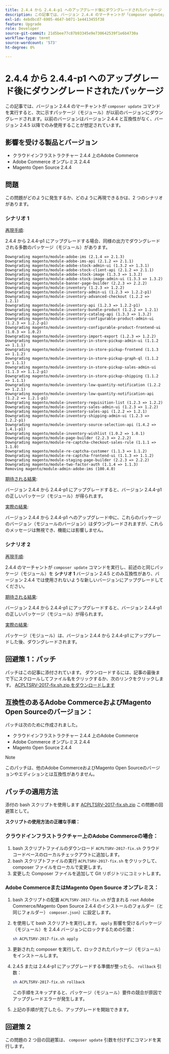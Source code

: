 ```yaml
---
title: 2.4.4 から 2.4.4-p1 へのアップグレード後にダウングレードされたパッケージ
description: この記事では、バージョン 2.4.4 のマーチャントが「composer update」コマンドを実行し、次に示すパッケージ（モジュール）が以前のバージョンにダウングレードされる問題のホットフィックスを提供します。以前のバージョンはバージョン 2.4.4 と互換性がなく、バージョン 2.4.5 以降でのみ使用することが想定されています。
exl-id: 4ebdbcd7-6905-4647-b071-1e4413455f38
feature: Upgrade
role: Developer
source-git-commit: 21d5bee77c87b93345e9e730642539f1e6b4730a
workflow-type: tm+mt
source-wordcount: '573'
ht-degree: 0%

---
```


# 2.4.4 から 2.4.4-p1 へのアップグレード後にダウングレードされたパッケージ

この記事では、バージョン 2.4.4 のマーチャントが `composer update` コマンドを実行すると、次に示すパッケージ（モジュール）が以前のバージョンにダウングレードされます。以前のバージョンはバージョン 2.4.4 と互換性がなく、バージョン 2.4.5 以降でのみ使用することが想定されています。

## 影響を受ける製品とバージョン

* クラウドインフラストラクチャー 2.4.4 上のAdobe Commerce
* Adobe Commerce オンプレミス 2.4.4
* Magento Open Source 2.4.4

## 問題

この問題がどのように発生するか、どのように再現できるかは、2 つのシナリオがあります。

### シナリオ 1

<u>再現手順</u>:

2.4.4 から 2.4.4-p1 にアップグレードする場合、同様の出力でダウングレードされる多数のパッケージ（モジュール）があります。

```text
Downgrading magento/module-adobe-ims (2.1.4 => 2.1.3)
Downgrading magento/module-adobe-ims-api (2.1.2 => 2.1.1)
Downgrading magento/module-adobe-stock-admin-ui (1.3.2 => 1.3.1)
Downgrading magento/module-adobe-stock-client-api (2.1.2 => 2.1.1)
Downgrading magento/module-adobe-stock-image (1.3.3 => 1.3.2)
Downgrading magento/module-adobe-stock-image-admin-ui (1.3.3 => 1.3.2)
Downgrading magento/module-banner-page-builder (2.2.3 => 2.2.2)
Downgrading magento/module-inventory (1.2.3 => 1.2.2)
Downgrading magento/module-inventory-admin-ui (1.2.3 => 1.2.2-p1)
Downgrading magento/module-inventory-advanced-checkout (1.2.2 => 1.2.1)
Downgrading magento/module-inventory-api (1.2.3 => 1.2.2-p1)
Downgrading magento/module-inventory-bundle-product (1.2.2 => 1.2.1)
Downgrading magento/module-inventory-catalog-api (1.3.3 => 1.3.2)
Downgrading magento/module-inventory-configurable-product-admin-ui (1.2.3 => 1.2.2-p1)
Downgrading magento/module-inventory-configurable-product-frontend-ui (1.0.3 => 1.0.2)
Downgrading magento/module-inventory-import-export (1.2.3 => 1.2.2)
Downgrading magento/module-inventory-in-store-pickup-admin-ui (1.1.2 => 1.1.1)
Downgrading magento/module-inventory-in-store-pickup-frontend (1.1.3 => 1.1.2)
Downgrading magento/module-inventory-in-store-pickup-graph-ql (1.1.2 => 1.1.1)
Downgrading magento/module-inventory-in-store-pickup-sales-admin-ui (1.1.3 => 1.1.2-p1)
Downgrading magento/module-inventory-in-store-pickup-shipping (1.1.2 => 1.1.1)
Downgrading magento/module-inventory-low-quantity-notification (1.2.2 => 1.2.1)
Downgrading magento/module-inventory-low-quantity-notification-api (1.2.2 => 1.2.1-p1)
Downgrading magento/module-inventory-requisition-list (1.2.3 => 1.2.2)
Downgrading magento/module-inventory-sales-admin-ui (1.2.3 => 1.2.2)
Downgrading magento/module-inventory-sales-api (1.2.2 => 1.2.1)
Downgrading magento/module-inventory-shipping-admin-ui (1.2.3 => 1.2.2-p1)
Downgrading magento/module-inventory-source-selection-api (1.4.2 => 1.4.1-p1)
Downgrading magento/module-inventory-wishlist (1.0.2 => 1.0.1)
Downgrading magento/module-page-builder (2.2.3 => 2.2.2)
Downgrading magento/module-re-captcha-checkout-sales-rule (1.1.1 => 1.1.0)
Downgrading magento/module-re-captcha-customer (1.1.3 => 1.1.2)
Downgrading magento/module-re-captcha-frontend-ui (1.1.3 => 1.1.2)
Downgrading magento/module-staging-page-builder (2.2.3 => 2.2.2)
Downgrading magento/module-two-factor-auth (1.1.4 => 1.1.3)
Removing magento/module-admin-adobe-ims (100.4.0)
```

<u>期待される結果</u>:

バージョン 2.4.4 から 2.4.4-p1 にアップグレードすると、バージョン 2.4.4-p1 の正しいパッケージ（モジュール）が得られます。

<u>実際の結果</u>:

バージョン 2.4.4 から 2.4.4-p1 へのアップグレード中に、これらのパッケージのバージョン（モジュールのバージョン）はダウングレードされますが、これらのメッセージは無視でき、機能には影響しません。

### シナリオ 2

<u>再現手順</u>:

2.4.4 のマーチャントが `composer update` コマンドを実行し、前述のと同じパッケージ（モジュール）を **シナリオ 1** バージョン 2.4.5 とのみ互換性があり、バージョン 2.4.4 では使用されないような新しいバージョンにアップグレードしてください。

<u>期待される結果</u>:

バージョン 2.4.4 から 2.4.4-p1 にアップグレードすると、バージョン 2.4.4-p1 の正しいパッケージ（モジュール）が得られます。

<u>実際の結果</u>:

パッケージ（モジュール）は、バージョン 2.4.4 から 2.4.4-p1 にアップグレードした後、ダウングレードされます。

## 回避策 1：パッチ

パッチはこの記事に添付されています。 ダウンロードするには、記事の最後まで下にスクロールしてファイル名をクリックするか、次のリンクをクリックします。 [ACPLTSRV-2017-fix.sh.zip をダウンロードします](assets/ACPLTSRV-2017-fix.sh.zip)

## 互換性のあるAdobe CommerceおよびMagento Open Sourceのバージョン：

パッチは次のために作成されました。

* クラウドインフラストラクチャー 2.4.4 上のAdobe Commerce
* Adobe Commerce オンプレミス 2.4.4
* Magento Open Source 2.4.4

>[!NOTE]
>
>このパッチは、他のAdobe CommerceおよびMagento Open Sourceのバージョンやエディションとは互換性がありません。

## パッチの適用方法

添付の bash スクリプトを使用します [ACPLTSRV-2017-fix.sh.zip](assets/ACPLTSRV-2017-fix.sh.zip) この問題の回避策として。

**スクリプトの使用方法の正確な手順：**

### クラウドインフラストラクチャー上のAdobe Commerceの場合：

1. bash スクリプトファイルのダウンロード `ACPLTSRV-2017-fix.sh` クラウドコードベースのローカルチェックアウトに追加します。
1. bash スクリプトファイルの実行 `ACPLTSRV-2017-fix.sh` をクリックして、composer ファイルをローカルで変更します。
1. 変更した Composer ファイルを追加して Git リポジトリにコミットします。

### Adobe CommerceまたはMagento Open Source オンプレミス：

1. bash スクリプトの配置 `ACPLTSRV-2017-fix.sh` が含まれる `root` Adobe Commerce/Magento Open Source 2.4.4 のインストールのフォルダー（と同じフォルダー） `composer.json`）に設定します。
1. を使用して bash スクリプトを実行します。 `apply` 影響を受けるパッケージ（モジュール）を 2.4.4 バージョンにロックするための引数：

   ```bash
   sh ACPLTSRV-2017-fix.sh apply
   ```

1. 更新された composer を実行して、ロックされたパッケージ（モジュール）をインストールします。
1. 2.4.5 または 2.4.4-p1 にアップグレードする準備が整ったら、 `rollback` 引数：

   ```bash
   sh ACPLTSRV-2017-fix.sh rollback
   ```

   この手順をスキップすると、パッケージ（モジュール）要件の競合が原因でアップグレードエラーが発生します。
1. 上記の手順が完了したら、アップグレードを開始できます。

## 回避策 2

この問題の 2 つ目の回避策は、 `composer update` 引数を付けずにコマンドを実行します。
